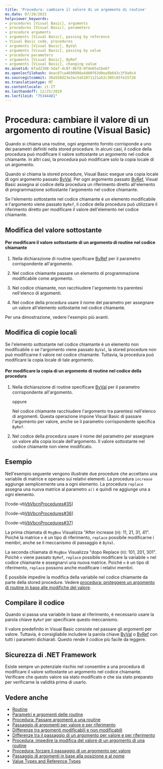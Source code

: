 ```yaml
---
title: 'Procedura: cambiare il valore di un argomento di routine'
ms.date: 07/20/2015
helpviewer_keywords:
- procedures [Visual Basic], arguments
- procedures [Visual Basic], parameters
- procedure arguments
- arguments [Visual Basic], passing by reference
- Visual Basic code, procedures
- arguments [Visual Basic], ByVal
- arguments [Visual Basic], passing by value
- procedure parameters
- arguments [Visual Basic], ByRef
- arguments [Visual Basic], changing value
ms.assetid: 6fad2368-5da7-4c07-8bf8-0f4e65a1be67
ms.openlocfilehash: deac87ca4690990a4d00f63d0ea9b843c3f9a9c4
ms.sourcegitcommit: 30a558d23e3ac5a52071121a52c305c85fe15726
ms.translationtype: MT
ms.contentlocale: it-IT
ms.lasthandoff: 12/25/2019
ms.locfileid: "75344481"
---
```

# <a name="how-to-change-the-value-of-a-procedure-argument-visual-basic"></a>Procedura: cambiare il valore di un argomento di routine (Visual Basic)
Quando si chiama una routine, ogni argomento fornito corrisponde a uno dei parametri definiti nella stored procedure. In alcuni casi, il codice della procedura può modificare il valore sottostante un argomento nel codice chiamante. In altri casi, la procedura può modificare solo la copia locale di un argomento.  
  
 Quando si chiama la stored procedure, Visual Basic esegue una copia locale di ogni argomento passato [ByVal](../../../../visual-basic/language-reference/modifiers/byval.md). Per ogni argomento passato [ByRef](../../../../visual-basic/language-reference/modifiers/byref.md), Visual Basic assegna al codice della procedura un riferimento diretto all'elemento di programmazione sottostante l'argomento nel codice chiamante.  
  
 Se l'elemento sottostante nel codice chiamante è un elemento modificabile e l'argomento viene passato `ByRef`, il codice della procedura può utilizzare il riferimento diretto per modificare il valore dell'elemento nel codice chiamante.  
  
## <a name="changing-the-underlying-value"></a>Modifica del valore sottostante  
  
#### <a name="to-change-the-underlying-value-of-a-procedure-argument-in-the-calling-code"></a>Per modificare il valore sottostante di un argomento di routine nel codice chiamante  
  
1. Nella dichiarazione di routine specificare [ByRef](../../../../visual-basic/language-reference/modifiers/byref.md) per il parametro corrispondente all'argomento.  
  
2. Nel codice chiamante passare un elemento di programmazione modificabile come argomento.  
  
3. Nel codice chiamante, non racchiudere l'argomento tra parentesi nell'elenco di argomenti.  
  
4. Nel codice della procedura usare il nome del parametro per assegnare un valore all'elemento sottostante nel codice chiamante.  
  
 Per una dimostrazione, vedere l'esempio più avanti.  
  
## <a name="changing-local-copies"></a>Modifica di copie locali  
 Se l'elemento sottostante nel codice chiamante è un elemento non modificabile o se l'argomento viene passato `ByVal`, la stored procedure non può modificarne il valore nel codice chiamante. Tuttavia, la procedura può modificare la copia locale di tale argomento.  
  
#### <a name="to-change-the-copy-of-a-procedure-argument-in-the-procedure-code"></a>Per modificare la copia di un argomento di routine nel codice della procedura  
  
1. Nella dichiarazione di routine specificare [ByVal](../../../../visual-basic/language-reference/modifiers/byval.md) per il parametro corrispondente all'argomento.  
  
     oppure  
  
     Nel codice chiamante racchiudere l'argomento tra parentesi nell'elenco di argomenti. Questa operazione impone Visual Basic di passare l'argomento per valore, anche se il parametro corrispondente specifica `ByRef`.  
  
2. Nel codice della procedura usare il nome del parametro per assegnare un valore alla copia locale dell'argomento. Il valore sottostante nel codice chiamante non viene modificato.  
  
## <a name="example"></a>Esempio  
 Nell'esempio seguente vengono illustrate due procedure che accettano una variabile di matrice e operano sui relativi elementi. La procedura `increase` aggiunge semplicemente una a ogni elemento. La procedura `replace` assegna una nuova matrice al parametro `a()` e quindi ne aggiunge una a ogni elemento.  
  
 [!code-vb[VbVbcnProcedures#35](~/samples/snippets/visualbasic/VS_Snippets_VBCSharp/VbVbcnProcedures/VB/Class1.vb#35)]  
  
 [!code-vb[VbVbcnProcedures#36](~/samples/snippets/visualbasic/VS_Snippets_VBCSharp/VbVbcnProcedures/VB/Class1.vb#36)]  
  
 [!code-vb[VbVbcnProcedures#37](~/samples/snippets/visualbasic/VS_Snippets_VBCSharp/VbVbcnProcedures/VB/Class1.vb#37)]  
  
 La prima chiamata di `MsgBox` Visualizza "After increase (n): 11, 21, 31, 41". Poiché la matrice `n` è un tipo di riferimento, `replace` possibile modificarne i membri, anche se il meccanismo di passaggio è `ByVal`.  
  
 La seconda chiamata di `MsgBox` Visualizza "dopo Replace (n): 101, 201, 301". Poiché `n` viene passato `ByRef`, `replace` possibile modificare la variabile `n` nel codice chiamante e assegnarvi una nuova matrice. Poiché `n` è un tipo di riferimento, `replace` possono anche modificare i relativi membri.  
  
 È possibile impedire la modifica della variabile nel codice chiamante da parte della stored procedure. Vedere [procedura: proteggere un argomento di routine in base alle modifiche del valore](./how-to-protect-a-procedure-argument-against-value-changes.md).  
  
## <a name="compile-the-code"></a>Compilare il codice  
 Quando si passa una variabile in base al riferimento, è necessario usare la parola chiave `ByRef` per specificare questo meccanismo.  
  
 Il valore predefinito in Visual Basic consiste nel passare gli argomenti per valore. Tuttavia, è consigliabile includere la parola chiave [ByVal](../../../../visual-basic/language-reference/modifiers/byval.md) o [ByRef](../../../../visual-basic/language-reference/modifiers/byref.md) con tutti i parametri dichiarati. Questo rende il codice più facile da leggere.  
  
## <a name="net-framework-security"></a>Sicurezza di .NET Framework  
 Esiste sempre un potenziale rischio nel consentire a una procedura di modificare il valore sottostante un argomento nel codice chiamante. Verificare che questo valore sia stato modificato e che sia stato preparato per verificarne la validità prima di usarlo.  
  
## <a name="see-also"></a>Vedere anche

- [Routine](./index.md)
- [Parametri e argomenti delle routine](./procedure-parameters-and-arguments.md)
- [Procedura: Passare argomenti a una routine](./how-to-pass-arguments-to-a-procedure.md)
- [Passaggio di argomenti per valore e per riferimento](./passing-arguments-by-value-and-by-reference.md)
- [Differenze tra argomenti modificabili e non modificabili](./differences-between-modifiable-and-nonmodifiable-arguments.md)
- [Differenze tra il passaggio di un argomento per valore e per riferimento](./differences-between-passing-an-argument-by-value-and-by-reference.md)
- [Procedura: impedire la modifica del valore di un argomento di una routine](./how-to-protect-a-procedure-argument-against-value-changes.md)
- [Procedura: forzare il passaggio di un argomento per valore](./how-to-force-an-argument-to-be-passed-by-value.md)
- [Passaggio di argomenti in base alla posizione e al nome](./passing-arguments-by-position-and-by-name.md)
- [Value Types and Reference Types](../../../../visual-basic/programming-guide/language-features/data-types/value-types-and-reference-types.md)
